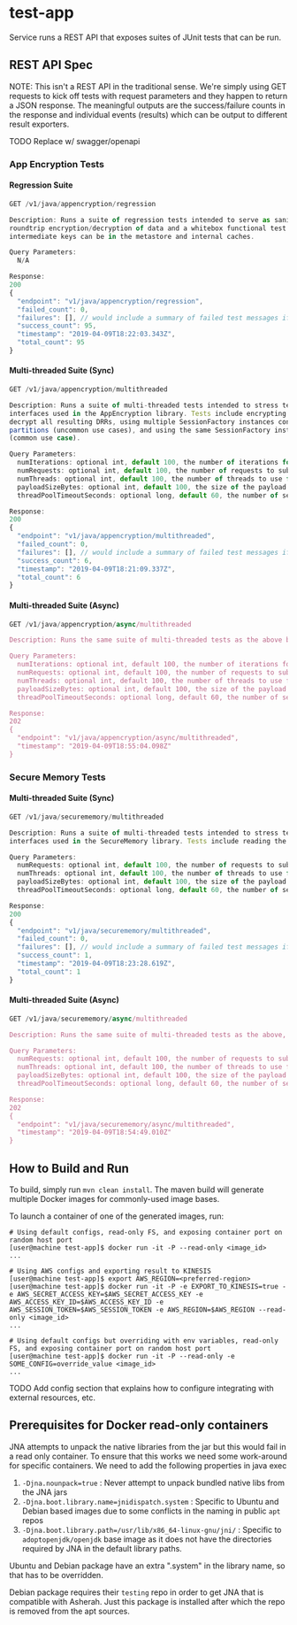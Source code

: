 # test-app

Service runs a REST API that exposes suites of JUnit tests that can be run.

## REST API Spec

NOTE: This isn't a REST API in the traditional sense. We're simply using GET requests to kick off tests with request parameters
and they happen to return a JSON response. The meaningful outputs are the success/failure counts in the response and individual
events (results) which can be output to different result exporters.

TODO Replace w/ swagger/openapi

### App Encryption Tests

#### Regression Suite

```javascript
GET /v1/java/appencryption/regression

Description: Runs a suite of regression tests intended to serve as sanity/functional tests. Tests include sanity checks around
roundtrip encryption/decryption of data and a whitebox functional test that enumerates all of the possible states the system and
intermediate keys can be in the metastore and internal caches.

Query Parameters:
  N/A

Response:
200
{
  "endpoint": "v1/java/appencryption/regression",
  "failed_count": 0,
  "failures": [], // would include a summary of failed test messages if failed_count > 0
  "success_count": 95,
  "timestamp": "2019-04-09T18:22:03.343Z",
  "total_count": 95
}
```

#### Multi-threaded Suite (Sync)

```javascript
GET /v1/java/appencryption/multithreaded

Description: Runs a suite of multi-threaded tests intended to stress test various concurrency semantics of primary client-side
interfaces used in the AppEncryption library. Tests include encrypting the same payload concurrently and verifying being able to
decrypt all resulting DRRs, using multiple SessionFactory instances concurrently with the same and multiple
partitions (uncommon use cases), and using the same SessionFactory instance concurrently with multiple partitions
(common use case).

Query Parameters:
  numIterations: optional int, default 100, the number of iterations for any requests that execute a loop
  numRequests: optional int, default 100, the number of requests to submit to a pool of workers
  numThreads: optional int, default 100, the number of threads to use for a pool of workers
  payloadSizeBytes: optional int, default 100, the size of the payload to generate for tests (note JSON-based tests will be slightly larger)
  threadPoolTimeoutSeconds: optional long, default 60, the number of seconds to wait for the pool of workers to finish before timing out

Response:
200
{
  "endpoint": "v1/java/appencryption/multithreaded",
  "failed_count": 0,
  "failures": [], // would include a summary of failed test messages if failed_count > 0
  "success_count": 6,
  "timestamp": "2019-04-09T18:21:09.337Z",
  "total_count": 6
}
```

#### Multi-threaded Suite (Async)

```javascript
GET /v1/java/appencryption/async/multithreaded

Description: Runs the same suite of multi-threaded tests as the above but runs them in the background and returns an immediate response.

Query Parameters:
  numIterations: optional int, default 100, the number of iterations for any requests that execute a loop
  numRequests: optional int, default 100, the number of requests to submit to a pool of workers
  numThreads: optional int, default 100, the number of threads to use for a pool of workers
  payloadSizeBytes: optional int, default 100, the size of the payload to generate for tests (note JSON-based tests will be slightly larger)
  threadPoolTimeoutSeconds: optional long, default 60, the number of seconds to wait for the pool of workers to finish before timing out

Response:
202
{
  "endpoint": "v1/java/appencryption/async/multithreaded",
  "timestamp": "2019-04-09T18:55:04.098Z"
}
```

### Secure Memory Tests

#### Multi-threaded Suite (Sync)

```javascript
GET /v1/java/securememory/multithreaded

Description: Runs a suite of multi-threaded tests intended to stress test various concurrency semantics of primary client-side
interfaces used in the SecureMemory library. Tests include reading the same Secret instance concurrently.

Query Parameters:
  numRequests: optional int, default 100, the number of requests to submit to a pool of workers
  numThreads: optional int, default 100, the number of threads to use for a pool of workers
  payloadSizeBytes: optional int, default 100, the size of the payload to generate for tests (note JSON-based tests will be slightly larger)
  threadPoolTimeoutSeconds: optional long, default 60, the number of seconds to wait for the pool of workers to finish before timing out

Response:
200
{
  "endpoint": "v1/java/securememory/multithreaded",
  "failed_count": 0,
  "failures": [], // would include a summary of failed test messages if failed_count > 0
  "success_count": 1,
  "timestamp": "2019-04-09T18:23:28.619Z",
  "total_count": 1
}
```

#### Multi-threaded Suite (Async)

```javascript
GET /v1/java/securememory/async/multithreaded

Description: Runs the same suite of multi-threaded tests as the above, but runs them in the background and returns an immediate response.

Query Parameters:
  numRequests: optional int, default 100, the number of requests to submit to a pool of workers
  numThreads: optional int, default 100, the number of threads to use for a pool of workers
  payloadSizeBytes: optional int, default 100, the size of the payload to generate for tests (note JSON-based tests will be slightly larger)
  threadPoolTimeoutSeconds: optional long, default 60, the number of seconds to wait for the pool of workers to finish before timing out

Response:
202
{
  "endpoint": "v1/java/securememory/async/multithreaded",
  "timestamp": "2019-04-09T18:54:49.010Z"
}
```


## How to Build and Run

To build, simply run `mvn clean install`. The maven build will generate multiple Docker images for commonly-used image bases.

To launch a container of one of the generated images, run:

```console
# Using default configs, read-only FS, and exposing container port on random host port
[user@machine test-app]$ docker run -it -P --read-only <image_id>
...

# Using AWS configs and exporting result to KINESIS
[user@machine test-app]$ export AWS_REGION=<preferred-region>
[user@machine test-app]$ docker run -it -P -e EXPORT_TO_KINESIS=true -e AWS_SECRET_ACCESS_KEY=$AWS_SECRET_ACCESS_KEY -e AWS_ACCESS_KEY_ID=$AWS_ACCESS_KEY_ID -e AWS_SESSION_TOKEN=$AWS_SESSION_TOKEN -e AWS_REGION=$AWS_REGION --read-only <image_id>
...

# Using default configs but overriding with env variables, read-only FS, and exposing container port on random host port
[user@machine test-app]$ docker run -it -P --read-only -e SOME_CONFIG=override_value <image_id>
...
```

TODO Add config section that explains how to configure integrating with external resources, etc.

## Prerequisites for Docker read-only containers
JNA attempts to unpack the native libraries from the jar but this would fail in a read only container. To ensure that this works we need some work-around for specific containers.
We need to add the following properties in java exec
1. `-Djna.nounpack=true` : Never attempt to unpack bundled native libs from the JNA jars
2. `-Djna.boot.library.name=jnidispatch.system` : Specific to Ubuntu and Debian based images due to some conflicts in the naming in public `apt` repos
3. `-Djna.boot.library.path=/usr/lib/x86_64-linux-gnu/jni/` : Specific to `adoptopenjdk/openjdk` base image as it does not have the directories required by JNA in the default library paths.

Ubuntu and Debian package have an extra ".system" in the library name, so that has to be overridden.

Debian package requires their `testing` repo in order to get JNA that is compatible with Asherah. Just this package is installed after which the repo is removed from the apt sources.
